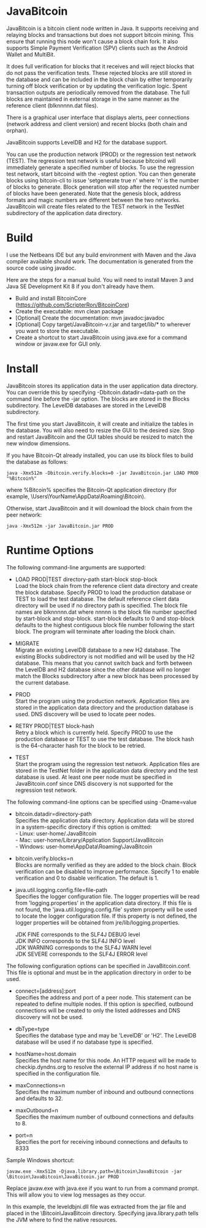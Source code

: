 JavaBitcoin
===========

JavaBitcoin is a bitcoin client node written in Java.  It supports receiving and relaying blocks and transactions but does not support bitcoin mining.  This ensure that running this node won't cause a block chain fork.  It also supports Simple Payment Verification (SPV) clients such as the Android Wallet and MultiBit.

It does full verification for blocks that it receives and will reject blocks that do not pass the verification tests.  These rejected blocks are still stored in the database and can be included in the block chain by either temporarily turning off block verification or by updating the verification logic.  Spent transaction outputs are periodically removed from the database.  The full blocks are maintained in external storage in the same manner as the reference client (blknnnnn.dat files).

There is a graphical user interface that displays alerts, peer connections (network address and client version) and recent blocks (both chain and orphan).

JavaBitcoin supports LevelDB and H2 for the database support.  

You can use the production network (PROD) or the regression test network (TEST).  The regression test network is useful because bitcoind will immediately generate a specified number of blocks.  To use the regression test network, start bitcoind with the -regtest option.  You can then generate blocks using bitcoin-cli to issue 'setgenerate true n' where 'n' is the number of blocks to generate.  Block generation will stop after the requested number of blocks have been generated.  Note that the genesis block, address formats and magic numbers are different between the two networks.  JavaBitcoin will create files related to the TEST network in the TestNet subdirectory of the application data directory.


Build
=====

I use the Netbeans IDE but any build environment with Maven and the Java compiler available should work.  The documentation is generated from the source code using javadoc.

Here are the steps for a manual build.  You will need to install Maven 3 and Java SE Development Kit 8 if you don't already have them.

  - Build and install BitcoinCore (https://github.com/ScripterRon/BitcoinCore)      
  - Create the executable: mvn clean package
  - [Optional] Create the documentation: mvn javadoc:javadoc
  - [Optional] Copy target/JavaBitcoin-v.r.jar and target/lib/* to wherever you want to store the executable.
  - Create a shortcut to start JavaBitcoin using java.exe for a command window or javaw.exe for GUI only. 
  
  
Install
=======

JavaBitcoin stores its application data in the user application data directory.  You can override this by specifying -Dbitcoin.datadir=data-path on the command line before the -jar option.  The blocks are stored in the Blocks subdirectory.  The LevelDB databases are stored in the LevelDB subdirectory.

The first time you start JavaBitcoin, it will create and initialize the tables in the database.  You will also need to resize the GUI to the desired size.  Stop and restart JavaBitcoin and the GUI tables should be resized to match the new window dimensions.

If you have Bitcoin-Qt already installed, you can use its block files to build the database as follows:

	java -Xmx512m -Dbitcoin.verify.blocks=0 -jar JavaBitcoin.jar LOAD PROD "%Bitcoin%"
  
where %Bitcoin% specifies the Bitcoin-Qt application directory (for example, \Users\YourName\AppData\Roaming\Bitcoin).

Otherwise, start JavaBitcoin and it will download the block chain from the peer network:

	java -Xmx512m -jar JavaBitcoin.jar PROD


Runtime Options
===============

The following command-line arguments are supported:

  - LOAD PROD|TEST directory-path start-block stop-block		
    Load the block chain from the reference client data directory and create the block database. Specify PROD to load the production database or TEST to load the test database. The default reference client data directory will be used if no directory path is specified.  The block file names are blknnnnn.dat where nnnnn is the block file number specified by start-block and stop-block.  start-block defaults to 0 and stop-block defaults to the highest contiguous block file number following the start block.  The program will terminate after loading the block chain.
	
  - MIGRATE     
    Migrate an existing LevelDB database to a new H2 database.  The existing Blocks subdirectory is not modified and will be used by the H2 database.  This means that you cannot switch back and forth between the LevelDB and H2 database since the other database will no longer match the Blocks subdirectory after a new block has been processed by the current database.
    
  - PROD	
    Start the program using the production network. Application files are stored in the application data directory and the production database is used. DNS discovery will be used to locate peer nodes.
	
  - RETRY PROD|TEST block-hash		
    Retry a block which is currently held. Specify PROD to use the production database or TEST to use the test database. The block hash is the 64-character hash for the block to be retried.
	
  - TEST	
    Start the program using the regression test network. Application files are stored in the TestNet folder in the application data directory and the test database is used. At least one peer node must be specified in JavaBitcoin.conf since DNS discovery is not supported for the regression test network.
	
The following command-line options can be specified using -Dname=value

  - bitcoin.datadir=directory-path	
    Specifies the application data directory. Application data will be stored in a system-specific directory if this option is omitted:		
	    - Linux: user-home/.JavaBitcoin		
		- Mac: user-home/Library/Application Support/JavaBitcoin	
		- Windows: user-home\AppData\Roaming\JavaBitcoin	
	
  - bitcoin.verify.blocks=n		
    Blocks are normally verified as they are added to the block chain. Block verification can be disabled to improve performance. Specify 1 to enable verification and 0 to disable verification. The default is 1.
	
  - java.util.logging.config.file=file-path		
    Specifies the logger configuration file. The logger properties will be read from 'logging.properties' in the application data directory. If this file is not found, the 'java.util.logging.config.file' system property will be used to locate the logger configuration file. If this property is not defined, the logger properties will be obtained from jre/lib/logging.properties.
	
    JDK FINE corresponds to the SLF4J DEBUG level	
	JDK INFO corresponds to the SLF4J INFO level	
	JDK WARNING corresponds to the SLF4J WARN level		
	JDK SEVERE corresponds to the SLF4J ERROR level		
	
The following configuration options can be specified in JavaBitcoin.conf.  This file is optional and must be in the application directory in order to be used.

  - connect=[address]:port		
    Specifies the address and port of a peer node.  This statement can be repeated to define multiple nodes.  If this option is specified, outbound connections will be created to only the listed addresses and DNS discovery will not be used.
	
  - dbType=type		
    Specifies the database type and may be 'LevelDB' or 'H2'.  The LevelDB database will be used if no database type is specified.
	
  - hostName=host.domain		
	Specifies the host name for this node.  An HTTP request will be made to checkip.dyndns.org to resolve the external IP address if no host name is specified in the configuration file.
	
  - maxConnections=n	
    Specifies the maximum number of inbound and outbound connections and defaults to 32.
	
  - maxOutbound=n	
    Specifies the maximum number of outbound connections and defaults to 8.
	
  - port=n		
	Specifies the port for receiving inbound connections and defaults to 8333
	
Sample Windows shortcut:

	javaw.exe -Xmx512m -Djava.library.path=\Bitcoin\JavaBitcoin -jar \Bitcoin\JavaBitcoin\JavaBitcoin.jar PROD
	
Replace javaw.exe with java.exe if you want to run from a command prompt.  This will allow you to view log messages as they occur.

In this example, the leveldbjni.dll file was extracted from the jar file and placed in the \Bitcoin\JavaBitcoin directory.  Specifying java.library.path tells the JVM where to find the native resources.
